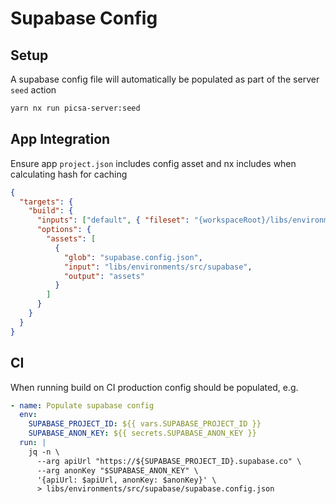 # Supabase Config

## Setup

A supabase config file will automatically be populated as part of the server `seed` action

```bash
yarn nx run picsa-server:seed
```

## App Integration

Ensure app `project.json` includes config asset and nx includes when calculating hash for caching

```json
{
  "targets": {
    "build": {
      "inputs": ["default", { "fileset": "{workspaceRoot}/libs/environments/src/supabase/supabase.config.json" }],
      "options": {
        "assets": [
          {
            "glob": "supabase.config.json",
            "input": "libs/environments/src/supabase",
            "output": "assets"
          }
        ]
      }
    }
  }
}
```

## CI

When running build on CI production config should be populated, e.g.

```yml
- name: Populate supabase config
  env:
    SUPABASE_PROJECT_ID: ${{ vars.SUPABASE_PROJECT_ID }}
    SUPABASE_ANON_KEY: ${{ secrets.SUPABASE_ANON_KEY }}
  run: |
    jq -n \
      --arg apiUrl "https://${SUPABASE_PROJECT_ID}.supabase.co" \
      --arg anonKey "$SUPABASE_ANON_KEY" \
      '{apiUrl: $apiUrl, anonKey: $anonKey}' \
      > libs/environments/src/supabase/supabase.config.json
```
